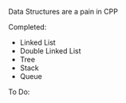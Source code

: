 Data Structures are a pain in CPP

Completed:
* Linked List
* Double Linked List
* Tree
* Stack
* Queue

To Do:
